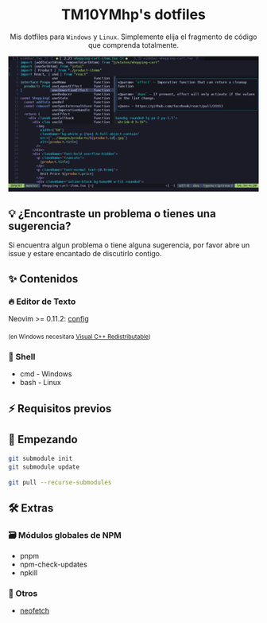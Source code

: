<div align="center">

# TM10YMhp's dotfiles

Mis dotfiles para `Windows` y `Linux`. Simplemente elija el fragmento de código que comprenda totalmente.

</div>

<!-- imagen -->

![screenshot](./assets/images/screenshot.png)

## 💡 ¿Encontraste un problema o tienes una sugerencia?

Si encuentra algun problema o tiene alguna sugerencia, por favor abre un issue y estare encantado de discutirlo contigo.

## ✨ Contenidos

### 🔥 Editor de Texto

Neovim >= 0.11.2: [config](https://github.com/TM10YMhp/init.lua)

<sub>(en Windows necesitara [Visual C++ Redistributable](https://learn.microsoft.com/es-es/cpp/windows/latest-supported-vc-redist?view=msvc-170))</sub>

### 🐚 Shell

- cmd - Windows
- bash - Linux

## ⚡️ Requisitos previos

## 🚀 Empezando

```bash
git submodule init
git submodule update
```

```bash
git pull --recurse-submodules
```

## 🛠️ Extras

### 🗃️ Módulos globales de NPM

- pnpm
- npm-check-updates
- npkill

### 🧶 Otros

- [neofetch](https://github.com/nepnep39/neofetch-win)
